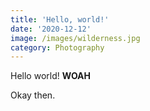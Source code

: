 ```yaml
---
title: 'Hello, world!'
date: '2020-12-12'
image: /images/wilderness.jpg
category: Photography
---
```


Hello world! **WOAH**

Okay then.
